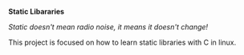 **Static Libararies**

*Static doesn't mean radio noise, it means it doesn't change!*

This project is focused on how to learn static libraries with C in linux.